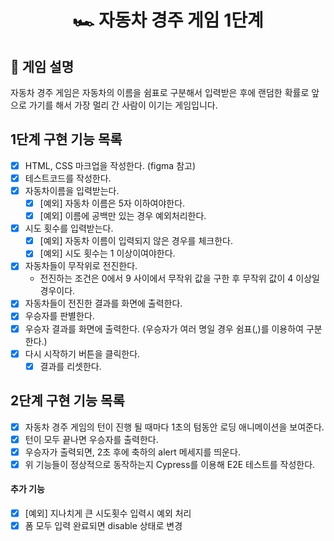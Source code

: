 <h1 align="middle">🏎️ 자동차 경주 게임 1단계</h1>

## 👀 게임 설명

자동차 경주 게임은 자동차의 이름을 쉼표로 구분해서 입력받은 후에 랜덤한 확률로 앞으로 가기를 해서 가장 멀리 간 사람이 이기는 게임입니다.

## 1단계 구현 기능 목록

- [x] HTML, CSS 마크업을 작성한다. (figma 참고)
- [x] 테스트코드를 작성한다.
- [x] 자동차이름을 입력받는다.
  - [x] [예외] 자동차 이름은 5자 이하여야한다.
  - [x] [예외] 이름에 공백만 있는 경우 예외처리한다.
- [x] 시도 횟수를 입력받는다.
  - [x] [예외] 자동차 이름이 입력되지 않은 경우를 체크한다.
  - [x] [예외] 시도 횟수는 1 이상이여야한다.
- [x] 자동차들이 무작위로 전진한다.
  - 전진하는 조건은 0에서 9 사이에서 무작위 값을 구한 후 무작위 값이 4 이상일 경우이다.
- [x] 자동차들이 전진한 결과를 화면에 출력한다.
- [x] 우승자를 판별한다.
- [x] 우승자 결과를 화면에 출력한다. (우승자가 여러 명일 경우 쉼표(,)를 이용하여 구분한다.)
- [x] 다시 시작하기 버튼을 클릭한다.
  - [x] 결과를 리셋한다.

## 2단계 구현 기능 목록

- [x] 자동차 경주 게임의 턴이 진행 될 때마다 1초의 텀동안 로딩 애니메이션을 보여준다.
- [x] 턴이 모두 끝나면 우승자를 출력한다.
- [x] 우승자가 출력되면, 2초 후에 축하의 alert 메세지를 띄운다.
- [x] 위 기능들이 정상적으로 동작하는지 Cypress를 이용해 E2E 테스트를 작성한다.

#### 추가 기능

- [x] [예외] 지나치게 큰 시도횟수 입력시 예외 처리
- [x] 폼 모두 입력 완료되면 disable 상태로 변경
